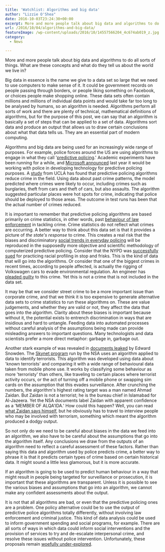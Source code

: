```yaml
---
title: 'Watchlist: Algorithms and big data'
author: "Lizzie O'Shea"
date: 2016-10-03T23:24:30+00:00
excerpt: More and more people talk about big data and algorithms to do all sorts of things. What are these concepts and what do they tell us about the world we live in?
url: /2016/10/04/algorithms-and-big-data/
featureImage: /wp-content/uploads/2016/10/14557566204_4c674ab019_z.jpg
category:
  - News

---
```

More and more people talk about big data and algorithms to do all sorts of things. What are these concepts and what do they tell us about the world we live in?

<span style="font-weight: 400;">Big data in essence is the name we give to a data set so large that we need to use computers to make sense of it. It could be government records on people passing through borders, or people liking something on Facebook, or choices people make shopping online. These data sets often contain millions and millions of individual data points and would take far too long to be analysed by humans, so an algorithm is needed. Algorithms perform all sorts of work and there are plenty of technical, mathematical definitions of algorithms, but for the purpose of this post, we can say that an algorithm is basically a set of steps that can be applied to a set of data. Algorithms sort data and produce an output that allows us to draw certain conclusions about what that data tells us. They are an essential part of modern computing. </span>

<span style="font-weight: 400;">Algorithms and big data are being used for an increasingly wide range of purposes. For example, police forces around the US are using algorithms to engage in what they call '</span>[<span style="font-weight: 400;">predictive policing</span>][1]<span style="font-weight: 400;">.' Academic experiments have been running for a while, and </span>[<span style="font-weight: 400;">Microsoft announced</span>][2] <span style="font-weight: 400;">last year it would be working with police in developing technology for predictive policing purposes. A </span>[<span style="font-weight: 400;">study</span>][3] <span style="font-weight: 400;">from UCLA has found that predictive policing algorithms reduce crime in the field. Using data about past crime patterns, the model predicted where crimes were likely to occur, including crimes such as burglaries, theft from cars and theft of cars, but also assaults. The algorithm suggested particular places were hot spots for crime, indicating that police should be deployed to those areas. The outcome in test runs has been that the actual number of crimes reduced. </span>

<span style="font-weight: 400;">It is important to remember that predictive policing algorithms are based primarily on crime statistics, in other words, past </span>[<span style="font-weight: 400;">behaviour of law enforcement</span>][4] <span style="font-weight: 400;">in tackling crime. Crime statistics do not reflect what crimes are occurring. A better way to think about this data set is that it provides a picture of </span>_<span style="font-weight: 400;">the state's response </span>_<span style="font-weight: 400;">to crime. This creates a real risk that the biases and discriminatory </span>[<span style="font-weight: 400;">social trends in everyday policing</span>][5] <span style="font-weight: 400;">will be reproduced in the supposedly more objective and scientific methodology of computerized predictive policing. Consider that the NYPD was </span>[<span style="font-weight: 400;">successfully sued</span>][6] <span style="font-weight: 400;">for practicing racial profiling in stop and frisks. This is the kind of data that will go into the algorithms. Or consider that one of the biggest crimes in recent times, according to people affected, is actually the rigging of Volkswagen cars to evade environmental regulation. An engineer has </span>[<span style="font-weight: 400;">pleaded guilty</span>][7] <span style="font-weight: 400;">to this crime. Yet this is not a crime that is not included in the data set. </span>

<span style="font-weight: 400;">It may be that we consider street crime to be a more important issue than corporate crime, and that we think it is too expensive to generate alternative data sets to crime statistics to run these algorithms on. These are value judgements, and whether they are valid or not, they affect the data that goes into the algorithm. Clarity about these biases is important because without it, the potential exists to entrench discrimination in ways that are insidious and hard to untangle. Feeding data into automated processes without careful analysis of the assumptions being made can provide misleading answers to important questions. Many technologists and data scientists prefer a more direct metaphor: garbage in, garbage out.</span>

<span style="font-weight: 400;">Another stark example of was revealed in </span>[<span style="font-weight: 400;">documents leaked</span>][8] <span style="font-weight: 400;">by Edward Snowden. The </span>[<span style="font-weight: 400;">Skynet program</span>][9] <span style="font-weight: 400;">run by the NSA uses an algorithm applied to data to identify terrorists. This algorithm was developed using data about 'known terrorists' and comparing it with a wide range of behavioural data taken from mobile phone use. It works by classifying some behaviour as more 'terroristy' than others, like traveling to certain places where terrorist activity occurs, or the act of turning off a mobile phone or swapping sim cards on the assumption that this evades surveillance. After crunching the numbers, the algorithm's highest rating target was a man named Ahmad Zaidan. But Zaidan is not a terrorist; he is the bureau chief in Islamabad for Al-Jazeera. Yet the NSA documents label Zaidan with apparent confidence as a 'MEMBER OF ALQA'IDA.' How could this happen? Well, you can read </span>[<span style="font-weight: 400;">what Zaidan says himself</span>][10]<span style="font-weight: 400;">, but he obviously has to travel to interview people who may be involved with terrorism, something which meant the algorithm produced a dodgy output. </span>

<span style="font-weight: 400;">So not only do we need to be careful about biases in the data we feed into an algorithm, we also have to be careful about the assumptions that go into the algorithm itself. Any conclusions we draw from the outputs of an algorithm need to reflect a careful assessment of these factors. Rather than saying this data and algorithm used by police predicts crime, a better way to phrase it is that it predicts certain types of crime based on certain historical data. It might sound a little less glamorous, but it is more accurate. </span>

<span style="font-weight: 400;">If an algorithm is going to be used to predict human behaviour in a way that might result in people being targeted for surveillance or prosecution, it is important that these algorithms are transparent. Unless it is possible to see the various biases and assumptions that go into an algorithm, we cannot make any confident assessments about the output. </span>

<span style="font-weight: 400;">It is not that all algorithms are bad, or even that the predictive policing ones are a problem. One policy alternative could be to use the output of predictive police algorithms totally differently, without involving law enforcement and criminal justice. This kind of data analysis could be used to inform government spending and social programs, for example. There are all sorts of ways in which data could inform social interventions and the provision of services to try and de-escalate interpersonal crime, and resolve these issues without police intervention. Unfortunately, these proposals remain </span>[<span style="font-weight: 400;">woefully under-explored</span>][11]<span style="font-weight: 400;">.</span>

 [1]: http://www.dallasnews.com/opinion/sunday-commentary/20160226-david-black-predictive-policing-is-here-now.ece
 [2]: https://enterprise.microsoft.com/en-us/industries/government/supporting-law-enforcement-resources-with-predictive-policing/
 [3]: http://newsroom.ucla.edu/releases/predictive-policing-substantially-reduces-crime-in-los-angeles-during-months-long-test
 [4]: https://www.themarshallproject.org/2016/02/25/highlights-from-our-justice-talk-on-predictive-policing#.YVPE5KAqi
 [5]: http://ccrjustice.org/home/what-wedo/our-cases/floyd-et-al-v-city-new-york-et-al
 [6]: https://ccrjustice.org/home/what-we-do/our-cases/floyd-et-al-v-city-new-york-et-al
 [7]: http://www.nytimes.com/2016/09/10/business/international/vw-criminal-charge-diesel.html
 [8]: https://theintercept.com/document/2015/05/08/skynet-courier/
 [9]: http://arstechnica.co.uk/security/2016/02/the-nsas-skynet-program-may-be-killing-thousands-of-innocent-people/
 [10]: http://www.aljazeera.com/indepth/opinion/2015/05/al-jazeera-zaidan-journalist-terrorist-150515162609293.html
 [11]: https://www.propublica.org/article/how-the-gun-control-debate-ignores-black-lives
